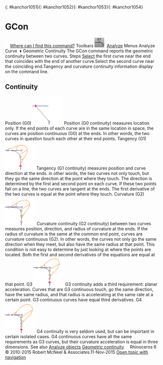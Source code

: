 ---
---

{: #kanchor1051}{: #kanchor1052}{: #kanchor1053}{: #kanchor1054}
# GCon
 [![images/transparent.gif](images/transparent.gif)Where can I find this command?](javascript:void(0);) Toolbars
![images/gcon.png](images/gcon.png) [Analyze](analyze-toolbar.html) 
Menus
Analyze
Curve![images/menuarrow.gif](images/menuarrow.gif)
Geometric Continuity
The GCon command reports the geometric continuity between two curves.
Steps
 [Select](select-objects.html) the first curve near the end that coincides with the end of another curve.Select the second curve near the coinciding end.Tangency and curvature continuity information display on the command line.
## Continuity
Position (G0)
![images/blendcrv-009.png](images/blendcrv-009.png)
Position (G0 continuity) measures location only. If the end points of each curve are in the same location in space, the curves are position continuous (G0) at the ends. In other words, the two curves in question touch each other at their end points.
Tangency (G1)
![images/blendcrv-010.png](images/blendcrv-010.png)
Tangency (G1 continuity) measures position and curve direction at the ends. in other words, the two curves not only touch, but they go the same direction at the point where they touch.
The direction is determined by the first and second point on each curve. If these two points fall on a line, the two curves are tangent at the ends.
The first derivative of the two curves is equal at the point where they touch.
Curvature (G2)
![images/blendcrv-011.png](images/blendcrv-011.png)
Curvature continuity (G2 continuity) between two curves measures position, direction, and radius of curvature at the ends. If the radius of curvature is the same at the common end point, curves are curvature continuous (G2). In other words, the curves not only go the same direction when they meet, but also have the same radius at that point. This condition is not easy to determine by just looking at where the points are located.
Both the first and second derivatives of the equations are equal at that point.
G3
![images/blendcrv-012.png](images/blendcrv-012.png)
G3 continuity adds a third requirement: planar acceleration. Curves that are G3 continuous touch, go the same direction, have the same radius, and that radius is accelerating at the same rate at a certain point.
G3 continuous curves have equal third derivatives.
G4
![images/blendcrv-013.png](images/blendcrv-013.png)
G4 continuity is very seldom used, but can be important in certain isolated cases. G4 continuous curves have all the same requirements as G3 curves, but their curvature acceleration is equal in three dimensions.
See also
 [Analyze objects](sak-analysis.html) 
 [Geometric continuity](http://en.wikipedia.org/wiki/Geometric_continuity) 
&#160;
&#160;
Rhinoceros 6 © 2010-2015 Robert McNeel &amp; Associates.11-Nov-2015
 [Open topic with navigation](gcon.html) 

